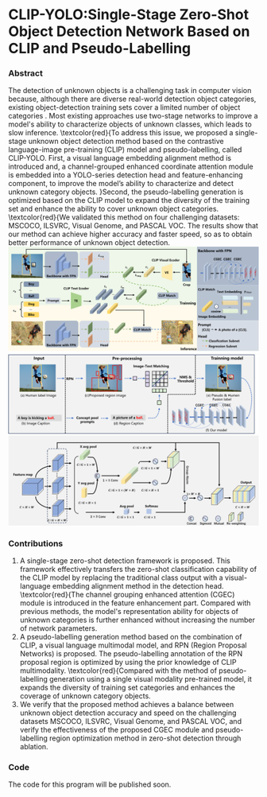 # CLIP-YOLO:Single-Stage Zero-Shot Object Detection Network Based on CLIP and Pseudo-Labelling

### Abstract
The detection of unknown objects is a challenging task in computer vision because, although there are diverse real-world detection object categories, existing object-detection training sets cover a limited number of object categories . Most existing approaches use two-stage networks to improve a model's ability to characterize objects of unknown classes, which leads to slow inference. \textcolor{red}{To address this issue, we proposed a single-stage unknown object detection method based on the contrastive language-image pre-training (CLIP) model and pseudo-labelling, called CLIP-YOLO. First, a visual language embedding alignment method is introduced and, a channel-grouped enhanced coordinate attention module is embedded into a YOLO-series detection head and feature-enhancing component, to improve the model’s ability to characterize and detect unknown category objects. }Second, the pseudo-labelling generation is optimized based on the CLIP model to expand the diversity of the training set and enhance the ability to cover unknown object categories.  \textcolor{red}{We validated this method on four challenging datasets: MSCOCO, ILSVRC, Visual Genome, and PASCAL VOC. The results show that our method can achieve higher accuracy and faster speed, so as to obtain better performance of unknown object detection.
![image](./Framework.png)
![image](./Process.png)
![image](./CGEC.png)

### Contributions
1) A single-stage zero-shot detection framework is proposed. This framework effectively transfers the zero-shot classification capability of the CLIP model by replacing the traditional class output with a visual-language embedding alignment method in the detection head. \textcolor{red}{The channel grouping enhanced attention (CGEC) module is introduced in the feature enhancement part. Compared with previous methods, the model's representation ability for objects of unknown categories is further enhanced without increasing the number of network parameters.
2) A pseudo-labelling generation method based on the combination of CLIP, a visual language multimodal model, and RPN (Region Proposal Networks) is proposed. The pseudo-labelling annotation of the RPN proposal region is optimized by using the prior knowledge of CLIP multimodality. \textcolor{red}{Compared with the method of pseudo-labelling generation using a single visual modality pre-trained model, it expands the diversity of training set categories and enhances the coverage of unknown category objects.
3) We verify that the proposed method achieves a balance between unknown object detection accuracy and speed on the challenging datasets MSCOCO, ILSVRC, Visual Genome, and PASCAL VOC, and verify the effectiveness of the proposed CGEC module and pseudo-labelling region optimization method in zero-shot detection through ablation.


### Code
The code for this program will be published soon.
